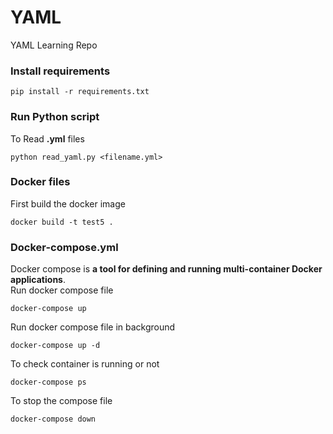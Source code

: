 # YAML
YAML Learning Repo

### Install requirements

```
pip install -r requirements.txt
```

### Run Python script
To Read **.yml** files
```
python read_yaml.py <filename.yml>
```

### Docker files
First build the docker image
```
docker build -t test5 .
```

### Docker-compose.yml
Docker compose is **a tool for defining and running multi-container Docker applications**.<br>
Run docker compose file
```
docker-compose up
```
Run docker compose file in background
```
docker-compose up -d
```
To check container is running or not
```
docker-compose ps
```
To stop the compose file
```
docker-compose down
```



